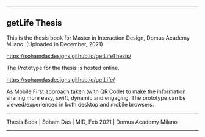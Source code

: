 -------------------------------------
getLife Thesis
-------------------------------------

This is the thesis book for Master in Interaction Design, Domus Academy Milano. (Uploaded in December, 2021)

<div class="url_github">
  <a href="https://sohamdasdesigns.github.io/getLifeThesis/" style="_blank">https://sohamdasdesigns.github.io/getLifeThesis/</a>  
</div>

The Prototype for the thesis is hosted online. 

https://sohamdasdesigns.github.io/getLife/

As Mobile First approach taken (with QR Code) to make the information sharing more easy, swift, dynamic and engaging. The prototype can be viewed/experienced in both desktop and mobile browsers.

-------------------------------------

Thesis Book
| Soham Das 
| MID, Feb 2021
| Domus Academy Milano

-------------------------------------
